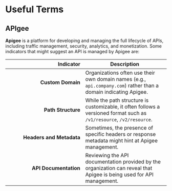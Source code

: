 # Useful Terms

## APIgee

**Apigee** is a platform for developing and managing the full lifecycle of APIs, including traffic management, security, analytics, and monetization. Some indicators that might suggest an API is managed by Apigee are:

<table><thead><tr><th width="226" align="right">Indicator</th><th>Description</th></tr></thead><tbody><tr><td align="right"><strong>Custom Domain</strong></td><td>Organizations often use their own domain names (e.g., <code>api.company.com</code>) rather than a domain indicating Apigee.</td></tr><tr><td align="right"><strong>Path Structure</strong></td><td>While the path structure is customizable, it often follows a versioned format such as <code>/v1/resource</code>, <code>/v2/resource</code>.</td></tr><tr><td align="right"><strong>Headers and Metadata</strong></td><td>Sometimes, the presence of specific headers or response metadata might hint at Apigee management.</td></tr><tr><td align="right"><strong>API Documentation</strong></td><td>Reviewing the API documentation provided by the organization can reveal that Apigee is being used for API management.</td></tr></tbody></table>
